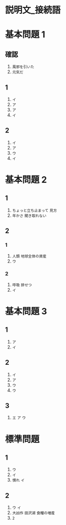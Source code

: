 説明文_接続語
===
# 基本問題 1
## 確認
1. `風邪を引いた`
1. `元気だ`
## 1
1. `イ`
1. `ア`
1. `ア`
1. `イ`
## 2
1. `イ`
1. `ア`
1. `ウ`
1. `イ`
# 基本問題 2
## 1
1. `ちょっと立ち止まって` `見方`
1. `年かさ` `聞き取れない`
## 2
### 1
1. `人類` `地球全体の資産`
1. `ウ`
### 2
1. `呼吸` `排せつ`
1. `イ`
# 基本問題 3
## 1
1. `ア`
1. `イ`
## 2
1. `イ`
1. `ア`
1. `ウ`
1. `ウ`
## 3
1. `エ` `ア` `ウ`
# 標準問題
## 1
1. `ウ`
1. `イ`
1. `慣れ` `イ`
## 2
1. `ウ` `イ`
1. `大凶作` `田沢湖` `食糧の増産`
1. `2`
